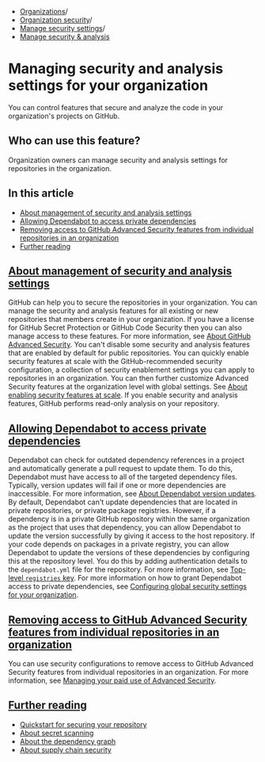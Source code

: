   * [Organizations](https://docs.github.com/en/organizations "Organizations")/
  * [Organization security](https://docs.github.com/en/organizations/keeping-your-organization-secure "Organization security")/
  * [Manage security settings](https://docs.github.com/en/organizations/keeping-your-organization-secure/managing-security-settings-for-your-organization "Manage security settings")/
  * [Manage security & analysis](https://docs.github.com/en/organizations/keeping-your-organization-secure/managing-security-settings-for-your-organization/managing-security-and-analysis-settings-for-your-organization "Manage security & analysis")


# Managing security and analysis settings for your organization
You can control features that secure and analyze the code in your organization's projects on GitHub.
## Who can use this feature?
Organization owners can manage security and analysis settings for repositories in the organization.
## In this article
  * [About management of security and analysis settings](https://docs.github.com/en/organizations/keeping-your-organization-secure/managing-security-settings-for-your-organization/managing-security-and-analysis-settings-for-your-organization#about-management-of-security-and-analysis-settings)
  * [Allowing Dependabot to access private dependencies](https://docs.github.com/en/organizations/keeping-your-organization-secure/managing-security-settings-for-your-organization/managing-security-and-analysis-settings-for-your-organization#allowing-dependabot-to-access-private-dependencies)
  * [Removing access to GitHub Advanced Security features from individual repositories in an organization](https://docs.github.com/en/organizations/keeping-your-organization-secure/managing-security-settings-for-your-organization/managing-security-and-analysis-settings-for-your-organization#removing-access-to-github-advanced-security-features-from-individual-repositories-in-an-organization)
  * [Further reading](https://docs.github.com/en/organizations/keeping-your-organization-secure/managing-security-settings-for-your-organization/managing-security-and-analysis-settings-for-your-organization#further-reading)


## [About management of security and analysis settings](https://docs.github.com/en/organizations/keeping-your-organization-secure/managing-security-settings-for-your-organization/managing-security-and-analysis-settings-for-your-organization#about-management-of-security-and-analysis-settings)
GitHub can help you to secure the repositories in your organization. You can manage the security and analysis features for all existing or new repositories that members create in your organization. If you have a license for GitHub Secret Protection or GitHub Code Security then you can also manage access to these features. For more information, see [About GitHub Advanced Security](https://docs.github.com/en/get-started/learning-about-github/about-github-advanced-security).
You can't disable some security and analysis features that are enabled by default for public repositories.
You can quickly enable security features at scale with the GitHub-recommended security configuration, a collection of security enablement settings you can apply to repositories in an organization. You can then further customize Advanced Security features at the organization level with global settings. See [About enabling security features at scale](https://docs.github.com/en/code-security/securing-your-organization/introduction-to-securing-your-organization-at-scale/about-enabling-security-features-at-scale).
If you enable security and analysis features, GitHub performs read-only analysis on your repository.
## [Allowing Dependabot to access private dependencies](https://docs.github.com/en/organizations/keeping-your-organization-secure/managing-security-settings-for-your-organization/managing-security-and-analysis-settings-for-your-organization#allowing-dependabot-to-access-private-dependencies)
Dependabot can check for outdated dependency references in a project and automatically generate a pull request to update them. To do this, Dependabot must have access to all of the targeted dependency files. Typically, version updates will fail if one or more dependencies are inaccessible. For more information, see [About Dependabot version updates](https://docs.github.com/en/code-security/dependabot/dependabot-version-updates/about-dependabot-version-updates).
By default, Dependabot can't update dependencies that are located in private repositories, or private package registries. However, if a dependency is in a private GitHub repository within the same organization as the project that uses that dependency, you can allow Dependabot to update the version successfully by giving it access to the host repository.
If your code depends on packages in a private registry, you can allow Dependabot to update the versions of these dependencies by configuring this at the repository level. You do this by adding authentication details to the `dependabot.yml` file for the repository. For more information, see [Top-level `registries` key](https://docs.github.com/en/code-security/dependabot/working-with-dependabot/dependabot-options-reference#top-level-registries-key).
For more information on how to grant Dependabot access to private dependencies, see [Configuring global security settings for your organization](https://docs.github.com/en/code-security/securing-your-organization/enabling-security-features-in-your-organization/configuring-global-security-settings-for-your-organization#granting-dependabot-access-to-private-and-internal-repositories).
## [Removing access to GitHub Advanced Security features from individual repositories in an organization](https://docs.github.com/en/organizations/keeping-your-organization-secure/managing-security-settings-for-your-organization/managing-security-and-analysis-settings-for-your-organization#removing-access-to-github-advanced-security-features-from-individual-repositories-in-an-organization)
You can use security configurations to remove access to GitHub Advanced Security features from individual repositories in an organization. For more information, see [Managing your paid use of Advanced Security](https://docs.github.com/en/code-security/securing-your-organization/managing-the-security-of-your-organization/managing-your-github-advanced-security-license-usage#turning-off-github-advanced-security-features-on-select-repositories-in-your-organization).
## [Further reading](https://docs.github.com/en/organizations/keeping-your-organization-secure/managing-security-settings-for-your-organization/managing-security-and-analysis-settings-for-your-organization#further-reading)
  * [Quickstart for securing your repository](https://docs.github.com/en/code-security/getting-started/securing-your-repository)
  * [About secret scanning](https://docs.github.com/en/code-security/secret-scanning/introduction/about-secret-scanning)
  * [About the dependency graph](https://docs.github.com/en/code-security/supply-chain-security/understanding-your-software-supply-chain/about-the-dependency-graph)
  * [About supply chain security](https://docs.github.com/en/code-security/supply-chain-security/understanding-your-software-supply-chain/about-supply-chain-security)


